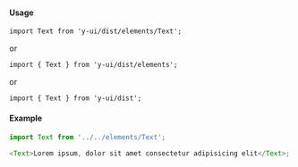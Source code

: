 #### Usage

```markdown
import Text from 'y-ui/dist/elements/Text';
```

or

```markdown
import { Text } from 'y-ui/dist/elements';
```

or

```markdown
import { Text } from 'y-ui/dist';
```

#### Example

```js
import Text from '../../elements/Text';

<Text>Lorem ipsum, dolor sit amet consectetur adipisicing elit</Text>;
```
